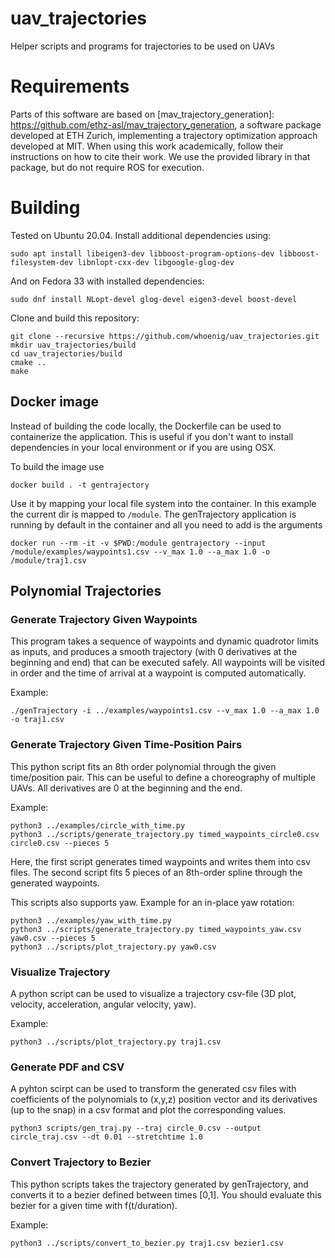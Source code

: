 # uav_trajectories
Helper scripts and programs for trajectories to be used on UAVs

# Requirements

Parts of this software are based on [mav_trajectory_generation]: https://github.com/ethz-asl/mav_trajectory_generation, a software package developed at ETH Zurich, implementing a trajectory optimization approach developed at MIT.
When using this work academically, follow their instructions on how to cite their work.
We use the provided library in that package, but do not require ROS for execution.

# Building

Tested on Ubuntu 20.04. Install additional dependencies using:

```
sudo apt install libeigen3-dev libboost-program-options-dev libboost-filesystem-dev libnlopt-cxx-dev libgoogle-glog-dev
```

And on Fedora 33 with installed dependencies:
```
sudo dnf install NLopt-devel glog-devel eigen3-devel boost-devel
```

Clone and build this repository:

```
git clone --recursive https://github.com/whoenig/uav_trajectories.git
mkdir uav_trajectories/build
cd uav_trajectories/build
cmake ..
make
```

## Docker image

Instead of building the code locally, the Dockerfile can be used to containerize the application.
This is useful if you don't want to install dependencies in your local environment or if you are
using OSX.

To build the image use

```
docker build . -t gentrajectory
```

Use it by mapping your local file system into the container. In this example the current dir
is mapped to ```/module```. The genTrajectory application is running by default in the container
and all you need to add is the arguments

```docker run --rm -it -v $PWD:/module gentrajectory --input /module/examples/waypoints1.csv --v_max 1.0 --a_max 1.0 -o /module/traj1.csv```

## Polynomial Trajectories

### Generate Trajectory Given Waypoints

This program takes a sequence of waypoints and dynamic quadrotor limits as inputs, and produces a smooth trajectory (with 0 derivatives at the beginning and end) that can be executed safely.
All waypoints will be visited in order and the time of arrival at a waypoint is computed automatically.

Example:

```
./genTrajectory -i ../examples/waypoints1.csv --v_max 1.0 --a_max 1.0 -o traj1.csv
```

### Generate Trajectory Given Time-Position Pairs

This python script fits an 8th order polynomial through the given time/position pair. This can be useful to define a choreography of multiple UAVs.
All derivatives are 0 at the beginning and the end.

Example:

```
python3 ../examples/circle_with_time.py
python3 ../scripts/generate_trajectory.py timed_waypoints_circle0.csv circle0.csv --pieces 5
```

Here, the first script generates timed waypoints and writes them into csv files. The second script fits 5 pieces of an 8th-order spline through the generated waypoints.

This scripts also supports yaw. Example for an in-place yaw rotation:

```
python3 ../examples/yaw_with_time.py
python3 ../scripts/generate_trajectory.py timed_waypoints_yaw.csv yaw0.csv --pieces 5
python3 ../scripts/plot_trajectory.py yaw0.csv
```

### Visualize Trajectory

A python script can be used to visualize a trajectory csv-file (3D plot, velocity, acceleration, angular velocity, yaw).

Example:

```
python3 ../scripts/plot_trajectory.py traj1.csv
```

### Generate PDF and CSV
A pyhton scirpt can be used to transform the generated csv files with coefficients of the polynomials to (x,y,z) position vector and its derivatives (up to the snap) in a csv format and plot the corresponding values.

```
python3 scripts/gen_traj.py --traj circle_0.csv --output circle_traj.csv --dt 0.01 --stretchtime 1.0
```

### Convert Trajectory to Bezier

This python scripts takes the trajectory generated by genTrajectory, and converts it to a bezier defined between times [0,1]. You should evaluate this bezier for a given time with f(t/duration).

Example:

```
python3 ../scripts/convert_to_bezier.py traj1.csv bezier1.csv
```

